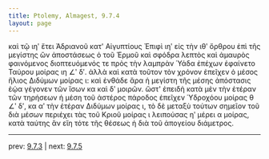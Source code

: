 ```yaml
---
title: Ptolemy, Almagest, 9.7.4
layout: page
---
```


καὶ τῷ ιηʹ ἔτει Ἀδριανοῦ κατ' Αἰγυπτίους Ἐπιφὶ ιηʹ εἰς τὴν ιθʹ ὄρθρου ἐπὶ τῆς μεγίστης ὢν ἀποστάσεως ὁ τοῦ Ἑρμοῦ καὶ σφόδρα λεπτὸς καὶ ἀμαυρὸς φαινόμενος διοπτευόμενός τε πρὸς τὴν λαμπρὰν Ὑάδα ἐπέχων ἐφαίνετο Ταύρου μοίρας ιη ∠ʹ δʹ. ἀλλὰ καὶ κατὰ τοῦτον τὸν χρόνον ἐπεῖχεν ὁ μέσος ἥλιος Διδύμων μοίρας ι: καὶ ἐνθάδε ἄρα ἡ μεγίστη τῆς μέσης ἀπόστασις ἑῴα γέγονεν τῶν ἴσων κα καὶ δʹ μοιρῶν. ὥστ' ἐπειδὴ κατὰ μὲν τὴν ἑτέραν τῶν τηρήσεων ἡ μέση τοῦ ἀστέρος πάροδος ἐπεῖχεν Ὑδροχόου μοίρας θ ∠ʹ δʹ, κα αʹ τὴν ἑτέραν Διδύμων μοίρας ι, τὸ δὲ μεταξὺ τούτων σημεῖον τοῦ διὰ μέσων περιέχει τὰς τοῦ Κριοῦ μοίρας ι λειπούσας ηʹ μέρει α μοίρας, κατὰ ταύτης ἂν εἴη τότε τῆς θέσεως ἡ διὰ τοῦ ἀπογείου διάμετρος. 

---

prev: [9.7.3](../9.7.3/) | next: [9.7.5](../9.7.5/)

